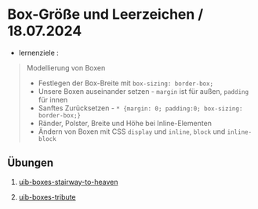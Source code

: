 # Box-Größe und Leerzeichen / 18.07.2024

- lernenziele :

> Modellierung von Boxen
> - Festlegen der Box-Breite mit `box-sizing: border-box;`
> - Unsere Boxen auseinander setzen - `margin` ist für außen, `padding` für innen
> - Sanftes Zurücksetzen - `* {margin: 0; padding:0; box-sizing: border-box;}`
> - Ränder, Polster, Breite und Höhe bei Inline-Elementen
> - Ändern von Boxen mit CSS `display` und `inline`, `block` und `inline-block`

## Übungen

1. [uib-boxes-stairway-to-heaven](https://classroom.github.com/a/35mwC-TI)

2. [uib-boxes-tribute](https://classroom.github.com/a/aybOU1yM)
